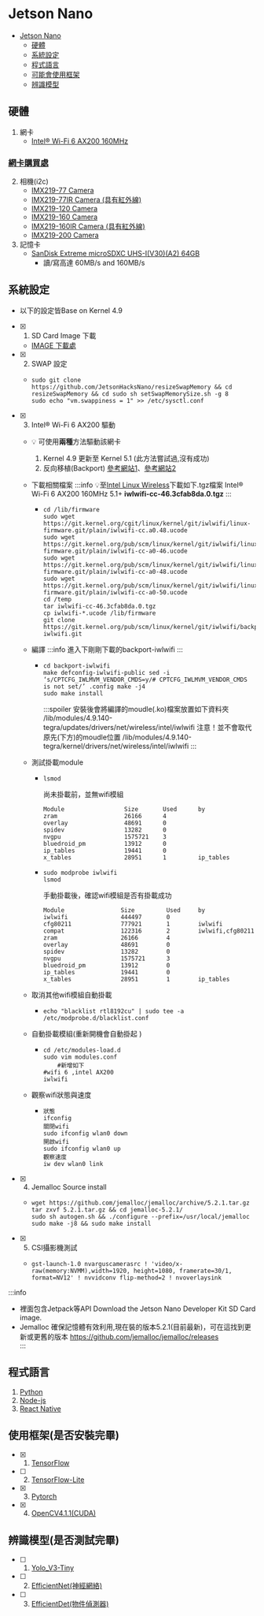 # Jetson Nano  


* [Jetson Nano](#Jetson-Nano)  
  - [硬體](#硬體)  
  - [系統設定](#系統設定)  
  - [程式語言](#程式語言)  
  - [可能會使用框架](#可能會使用框架)  
  - [辨識模型](#辨識模型)  



硬體  
---
1. 網卡  
   - [Intel® Wi-Fi 6 AX200 160MHz ](https://www.intel.com.tw/content/www/tw/zh/support/articles/000005511/network-and-i-o/wireless-networking.html)  
### [網卡購買處](https://goods.ruten.com.tw/item/show?21917116648893)

2. 相機(i2c)  
   - [IMX219-77 Camera](http://www.waveshare.net/wiki/IMX219-77_Camera)  
   - [IMX219-77IR Camera (具有紅外線)](http://www.waveshare.net/wiki/IMX219-77IR_Camera)  
   - [IMX219-120 Camera](http://www.waveshare.net/wiki/IMX219-120_Camera)  
   - [IMX219-160 Camera](http://www.waveshare.net/wiki/IMX219-160_Camera)  
   - [IMX219-160IR Camera (具有紅外線)](http://www.waveshare.net/wiki/IMX219-160IR_Camera)  
   - [IMX219-200 Camera](http://www.waveshare.net/wiki/IMX219-200_Camera)  
3. 記憶卡
   - [SanDisk Extreme microSDXC UHS-I(V30)(A2) 64GB](https://24h.pchome.com.tw/prod/DGAG5E-1900AK5JP?fq=/S/DGAG0H)
      - 讀/寫高達 60MB/s and 160MB/s


系統設定
---
- 以下的設定皆Base on Kernel 4.9
- [x]   1. SD Card Image 下載 
     - [IMAGE 下載處](https://developer.nvidia.com/embedded/jetpack)
- [x]   2. SWAP 設定
     - ```console=
       sudo git clone https://github.com/JetsonHacksNano/resizeSwapMemory && cd resizeSwapMemory && cd sudo sh setSwapMemorySize.sh -g 8 
       sudo echo "vm.swappiness = 1" >> /etc/sysctl.conf
       ```
- [x]   3. Intel® Wi-Fi 6 AX200 驅動   
    - :bulb: 可使用**兩種**方法驅動該網卡  
      1. Kernel 4.9 更新至 Kernel 5.1 (此方法嘗試過,沒有成功) 
      2. 反向移植(Backport)  [參考網站1](https://forums.untangle.com/installation/41963-success-uefi-problem-wi-fi-6-intel-ax200.html)、[參考網站2](https://hant.kutu66.com/ubuntu/article_185392)  
    
     -  下載相關檔案
        :::info
        :bulb:至[Intel Linux Wireless](https://wireless.wiki.kernel.org/en/users/drivers/iwlwifi)下載如下.tgz檔案 
         Intel® Wi-Fi 6 AX200 160MHz 5.1+ **iwlwifi-cc-46.3cfab8da.0.tgz**
        :::
        - ```console=   
          cd /lib/firmware
          sudo wget https://git.kernel.org/cgit/linux/kernel/git/iwlwifi/linux-firmware.git/plain/iwlwifi-cc.a0.48.ucode
          sudo wget https://git.kernel.org/pub/scm/linux/kernel/git/iwlwifi/linux-firmware.git/plain/iwlwifi-cc-a0-46.ucode
          sudo wget https://git.kernel.org/pub/scm/linux/kernel/git/iwlwifi/linux-firmware.git/plain/iwlwifi-cc-a0-48.ucode
          sudo wget https://git.kernel.org/pub/scm/linux/kernel/git/iwlwifi/linux-firmware.git/plain/iwlwifi-cc-a0-50.ucode
          cd /temp
          tar iwlwifi-cc-46.3cfab8da.0.tgz
          cp iwlwifi-*.ucode /lib/firmware 
          git clone https://git.kernel.org/pub/scm/linux/kernel/git/iwlwifi/backport-iwlwifi.git 
          ``` 
    - 編譯
        :::info 
        進入下剛剛下載的backport-iwlwifi 
        :::
      - ```console=         
        cd backport-iwlwifi
        make defconfig-iwlwifi-public sed -i ‘s/CPTCFG_IWLMVM_VENDOR_CMDS=y/# CPTCFG_IWLMVM_VENDOR_CMDS is not set/’ .config make -j4
        sudo make install
        ```
        :::spoiler
        安裝後會將編譯的moudle(.ko)檔案放置如下資料夾
        /lib/modules/4.9.140-tegra/updates/drivers/net/wireless/intel/iwlwifi
        注意！並不會取代原先(下方)的moudle位置
        /lib/modules/4.9.140-tegra/kernel/drivers/net/wireless/intel/iwlwifi
        :::  
    
    - 測試掛載module
      - ```console=   
        lsmod
        ``` 
        尚未掛載前，並無wifi模組
        ```
        Module                 Size       Used      by
        zram                   26166      4     
        overlay                48691      0     
        spidev                 13282      0     
        nvgpu                  1575721    3     
        bluedroid_pm           13912      0     
        ip_tables              19441      0     
        x_tables               28951      1         ip_tables
        ```
    
      - ```console= 
        sudo modprobe iwlwifi
        lsmod
        ``` 
        手動掛載後，確認wifi模組是否有掛載成功
        ```
        Module                Size         Used     by
        iwlwifi               444497       0
        cfg80211              777921       1        iwlwifi
        compat                122316       2        iwlwifi,cfg80211
        zram                  26166        4
        overlay               48691        0
        spidev                13282        0
        nvgpu                 1575721      3
        bluedroid_pm          13912        0
        ip_tables             19441        0
        x_tables              28951        1        ip_tables
        ```

    - 取消其他wifi模組自動掛載
      - ```console= 
        echo "blacklist rtl8192cu" | sudo tee -a /etc/modprobe.d/blacklist.conf
        ```      
    - 自動掛載模組(重新開機會自動掛起 )
      - ```console=   
        cd /etc/modules-load.d
        sudo vim modules.conf
            #新增如下
        #wifi 6 ,intel AX200 
        iwlwifi
        ```  
      
    - 觀察wifi狀態與速度
      - ```console=
        狀態
        ifconfig
        關閉wifi 
        sudo ifconfig wlan0 down
        開啟wifi
        sudo ifconfig wlan0 up
        觀察速度        
        iw dev wlan0 link
        ```
- [x]   4. Jemalloc Source install 
     - ```console=
       wget https://github.com/jemalloc/jemalloc/archive/5.2.1.tar.gz
       tar zxvf 5.2.1.tar.gz && cd jemalloc-5.2.1/ 
       sudo sh autogen.sh && ./configure --prefix=/usr/local/jemalloc
       sudo make -j8 && sudo make install 
       ```
       
- [x]   5. CSI攝影機測試
     - ```console=
       gst-launch-1.0 nvarguscamerasrc ! 'video/x-raw(memory:NVMM),width=1920, height=1080, framerate=30/1, format=NV12' ! nvvidconv flip-method=2 ! nvoverlaysink
       ```
     
:::info 
- 裡面包含Jetpack等API Download the Jetson Nano Developer Kit SD Card image.
- Jemalloc 確保記憶體有效利用,現在裝的版本5.2.1(目前最新)，可在這找到更新或更舊的版本 https://github.com/jemalloc/jemalloc/releases  
:::  


程式語言
---
1. [Python](https://www.python.org/downloads/) 
2. [Node-js](https://nodejs.org/)
3. [React Native](https://reactnative.dev/) 


使用框架(是否安裝完畢)
---
- [x] 1. [TensorFlow](https://www.tensorflow.org/api_docs/python/tf_overview) 
- [ ] 2. [TensorFlow-Lite](https://www.tensorflow.org/api_docs/python/tf/lite)
- [x] 3. [Pytorch](https://forums.developer.nvidia.com/t/pytorch-for-jetson-nano-version-1-4-0-now-available/72048#5324123)
- [x] 4. [OpenCV4.1.1(CUDA)](https://www.jetsonhacks.com/2019/11/22/opencv-4-cuda-on-jetson-nano/)


辨識模型(是否測試完畢)
---
- [ ] 1. [Yolo_V3-Tiny](https://pjreddie.com/darknet/yolo/)
- [ ] 2. [EfficientNet(神經網絡)](https://github.com/tensorflow/tpu/tree/master/models/official/efficientnet/lite)  
- [ ] 3. [EfficientDet(物件偵測器)](https://github.com/toandaominh1997/EfficientDet.Pytorch)



       
       
